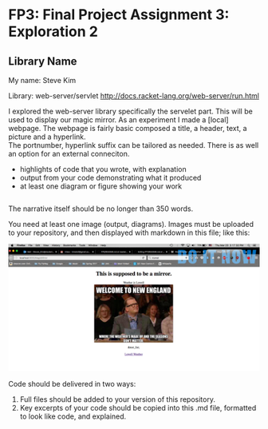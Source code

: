 # FP3: Final Project Assignment 3: Exploration 2
## Library Name
My name: Steve Kim 

Library: web-server/servlet
http://docs.racket-lang.org/web-server/run.html



I explored the web-server library specifically the servelet part.  This will be used to display our magic mirror.  As an experiment I made a [local] webpage. The webpage is fairly basic composed a title, a header, text, a picture and a hyperlink.  
The portnumber, hyperlink suffix can be tailored as needed.  There is as well an option for an external conneciton.

* highlights of code that you wrote, with explanation
* output from your code demonstrating what it produced
* at least one diagram or figure showing your work
```racket

```
The narrative itself should be no longer than 350 words. 

You need at least one image (output, diagrams). Images must be uploaded to your repository, and then displayed with markdown in this file; like this:

![test image](Centered.png)



Code should be delivered in two ways:

1. Full files should be added to your version of this repository.
1. Key excerpts of your code should be copied into this .md file, formatted to look like code, and explained.
